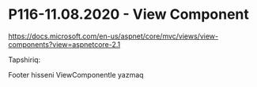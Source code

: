 # P116-11.08.2020 - View Component

https://docs.microsoft.com/en-us/aspnet/core/mvc/views/view-components?view=aspnetcore-2.1

Tapshiriq:

Footer hisseni ViewComponentle yazmaq
